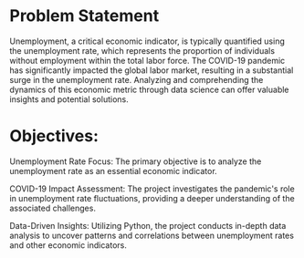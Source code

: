 # Problem Statement

Unemployment, a critical economic indicator, is typically quantified using the unemployment rate, which represents the proportion of individuals without employment within the total labor force. 
The COVID-19 pandemic has significantly impacted the global labor market, resulting in a substantial surge in the unemployment rate. Analyzing and comprehending the dynamics of this economic metric through data science can offer valuable insights and potential solutions.

# Objectives:

Unemployment Rate Focus: The primary objective is to analyze the unemployment rate as an essential economic indicator.

COVID-19 Impact Assessment: The project investigates the pandemic's role in unemployment rate fluctuations, providing a deeper understanding of the associated challenges.

Data-Driven Insights: Utilizing Python, the project conducts in-depth data analysis to uncover patterns and correlations between unemployment rates and other economic indicators.

